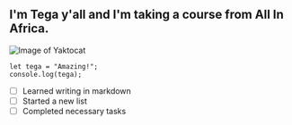 ## I'm Tega y'all and I'm taking a course from All In Africa. 
![Image of Yaktocat](https://octodex.github.com/images/yaktocat.png)
```
let tega = "Amazing!";
console.log(tega);
```
- [ ] Learned writing in markdown
- [ ] Started a new list
- [ ] Completed necessary tasks
